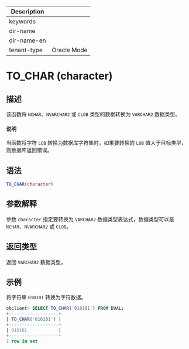 | Description   |                 |
|---------------|-----------------|
| keywords      |                 |
| dir-name      |                 |
| dir-name-en   |                 |
| tenant-type   | Oracle Mode     |

# TO_CHAR (character)

## 描述

该函数将 `NCHAR`、`NVARCHAR2` 或 `CLOB` 类型的数据转换为 `VARCHAR2` 数据类型。
  <main id="notice" type='explain'>
    <h4>说明</h4>
    <p>当函数将字符 <code>LOB</code> 转换为数据库字符集时，如果要转换的 <code>LOB</code> 值大于目标类型，则数据库返回错误。</p>
  </main>

## 语法

```sql
TO_CHAR(character)
```

## 参数解释

参数 `character` 指定要转换为 `VARCHAR2` 数据类型表达式，数据类型可以是 `NCHAR`、`NVARCHAR2` 或 `CLOB`。

## 返回类型

返回 `VARCHAR2` 数据类型。

## 示例

将字符串 `010101` 转换为字符数据。

```sql
obclient> SELECT TO_CHAR('010101') FROM DUAL;
+-------------------+
| TO_CHAR('010101') |
+-------------------+
| 010101            |
+-------------------+
1 row in set
```
